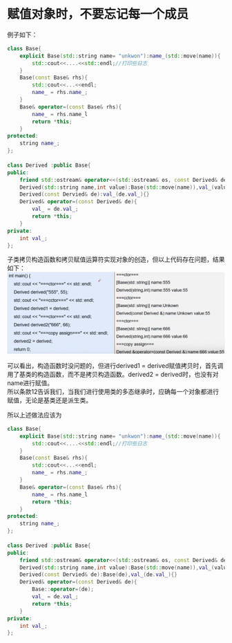 <!--
 * @Author: zzzzztw
 * @Date: 2023-02-27 10:55:11
 * @LastEditors: Do not edit
 * @LastEditTime: 2023-02-27 13:25:42
 * @FilePath: /cpptest/Effectivecpp/clause12.md
-->

# 赋值对象时，不要忘记每一个成员

例子如下：

```cpp
class Base{
    explicit Base(std::string name= "unkwon"):name_(std::move(name)){
        std::cout<<....<<std::endl;//打印些日志
    }
    Base(const Base& rhs){
        std::cout<<...<<endl;
        name_ = rhs.name_; 
    }
    Base& operator=(const Base& rhs){
        name_ = rhs.name_l
        return *this;
    }
protected:
    string name_;
};

class Derived :public Base{
public:
    friend std::ostream& operator<<(std::ostream& os, const Derived& de);
    Derived(std::string name,int value):Base(std::move(name)),val_(value){};
    Derived(const Dervied& de):val_(de.val_){}
    Derived& operator=(const Derived& de){
        val_ = de.val_;
        return *this;
    }
private:
    int val_;
};
```
子类拷贝构造函数和拷贝赋值运算符实现对象的创造，但以上代码存在问题，结果如下：  
![](./resources/clause11.png)  

可以看出，构造函数时没问题的，但进行derived1 = derived赋值拷贝时，首先调用了基类的构造函数，而不是拷贝构造函数。derived2 = derived时，也没有对name进行赋值。  
所以条款12告诉我们，当我们进行使用类的多态继承时，应确每一个对象都进行赋值，无论是基类还是派生类。  

所以上述做法应该为
```cpp
class Base{
    explicit Base(std::string name= "unkwon"):name_(std::move(name)){
        std::cout<<....<<std::endl;//打印些日志
    }
    Base(const Base& rhs){
        std::cout<<...<<endl;
        name_ = rhs.name_; 
    }
    Base& operator=(const Base& rhs){
        name_ = rhs.name_l
        return *this;
    }
protected:
    string name_;
};

class Derived :public Base{
public:
    friend std::ostream& operator<<(std::ostream& os, const Derived& de);
    Derived(std::string name,int value):Base(std::move(name)),val_(value){};
    Derived(const Dervied& de):Base(de),val_(de.val_){}
    Derived& operator=(const Derived& de){
        Base::operator=(de);
        val_ = de.val_;
        return *this;
    }
private:
    int val_;
};

```

